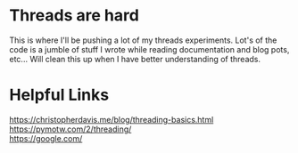 # Threads are hard

This is where I'll be pushing a lot of my threads experiments. Lot's of the code is a jumble of stuff I wrote while reading documentation and blog pots, etc...
Will clean this up when I have better understanding of threads.

# Helpful Links

https://christopherdavis.me/blog/threading-basics.html <br />
https://pymotw.com/2/threading/ <br />
https://google.com/

